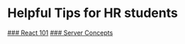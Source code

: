 # Helpful Tips for HR students

[### React 101](topics/react.md)
[### Server Concepts](topics/server-concepts.md)
